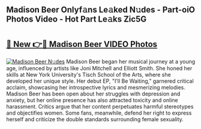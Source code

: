 ## Madison Beer Onlyf𝚊ns Le𝚊ked N𝚞des - Part-oiO Photos Video - Hot Part Le𝚊ks Zic5G

# <h2><a href="http://ac10280.deff.icu/?id=Madison+Beer">🔗 New 👉🔴 Madison Beer VIDEO Photos</a></h2>

[![Madison Beer N𝚞des](https://i.imgur.com/rIISA9y.gif)](http://ac10280.deff.icu/?id=Madison+Beer)
Madison Beer began her musical journey at a young age, influenced by artists like Joni Mitchell and Elliott Smith. She honed her skills at New York University's Tisch School of the Arts, where she developed her unique style. Her debut EP, "I'll Be Waiting," garnered critical acclaim, showcasing her introspective lyrics and mesmerizing melodies. Madison Beer has been open about her struggles with depression and anxiety, but her online presence has also attracted toxicity and online harassment. Critics argue that her content perpetuates harmful stereotypes and objectifies women. Some fans, meanwhile, defend her right to express herself and criticize the double standards surrounding female sexuality.
